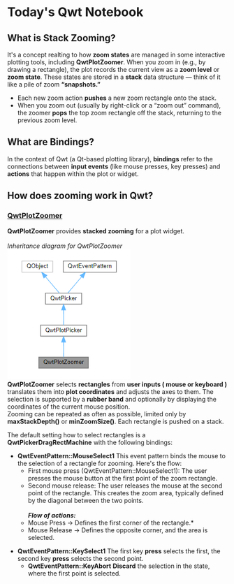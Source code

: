 # Today's Qwt Notebook
<!-- ---------------------------------------------------------------------------------- -->
## What is Stack Zooming?
It's a concept realting to how **zoom states** are managed in some interactive plotting tools, including **QwtPlotZoomer**.
When you zoom in (e.g., by drawing a rectangle), the plot records the current view as a **zoom level** or **zoom state**.
These states are stored in a **stack** data structure — think of it like a pile of zoom **“snapshots.”**
- Each new zoom action **pushes** a new zoom rectangle onto the stack.
- When you zoom out (usually by right-click or a “zoom out” command), the zoomer **pops** the top zoom rectangle off the stack, returning to the previous zoom level.
<!-- ---------------------------------------------------------------------------------- -->
## What are Bindings?
In the context of Qwt (a Qt-based plotting library), **bindings** refer to the connections between **input events** (like mouse presses, key presses) and **actions** that happen within the plot or widget.
<!-- ---------------------------------------------------------------------------------- -->
## How does zooming work in Qwt?
### <a href="https://qwt.sourceforge.io/class_qwt_plot_zoomer.html" target="_blank">QwtPlotZoomer</a>
**QwtPlotZoomer** provides **stacked zooming** for a plot widget.
<br><br>
*Inheritance diagram for QwtPlotZoomer*
<br>
![Inheritance diagram for QwtPlotZoomer](./images/QwtPlotZoomer.PNG)
<br>
**QwtPlotZoomer** selects **rectangles** from **user inputs ( mouse or keyboard )** translates them into **plot coordinates** and adjusts the axes to them. The selection is supported by a **rubber band** and optionally by displaying the coordinates of the current mouse position. </br>
Zooming can be repeated as often as possible, limited only by **maxStackDepth()** or **minZoomSize()**. Each rectangle is pushed on a stack.
<br>
<!-- --------------------------------------------------------------------------------------------------------- -->
The default setting how to select rectangles is a **QwtPickerDragRectMachine** with the following bindings:
- **QwtEventPattern::MouseSelect1**
This event pattern binds the mouse to the selection of a rectangle for zooming. Here's the flow:
  - First mouse press (QwtEventPattern::MouseSelect1): The user presses the mouse button at the first point of the zoom rectangle.
  - Second mouse release: The user releases the mouse at the second point of the rectangle. This creates the zoom area, typically defined by the diagonal between the two points.<br><br>
  <i>**Flow of actions:**</i> <br>
  - Mouse Press → Defines the first corner of the rectangle.*
  - Mouse Release → Defines the opposite corner, and the area is selected.
<!-- --------------------------------------------------------------------------------------------------------- -->
- **QwtEventPattern::KeySelect1**
The first key **press** selects the first, the second key **press** selects the second point.
  - **QwtEventPattern::KeyAbort**
**Discard** the selection in the state, where the first point is selected.

